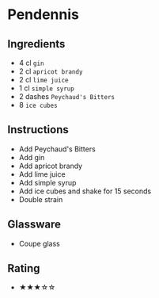 # Pendennis

## Ingredients
- 4 cl `gin`
- 2 cl `apricot brandy`
- 2 cl `lime juice`
- 1 cl `simple syrup`
- 2 dashes `Peychaud's Bitters`
- 8 `ice cubes`

## Instructions
- Add Peychaud's Bitters
- Add gin
- Add apricot brandy
- Add lime juice
- Add simple syrup
- Add ice cubes and shake for 15 seconds
- Double strain

## Glassware
- Coupe glass

## Rating
- ★★★☆☆